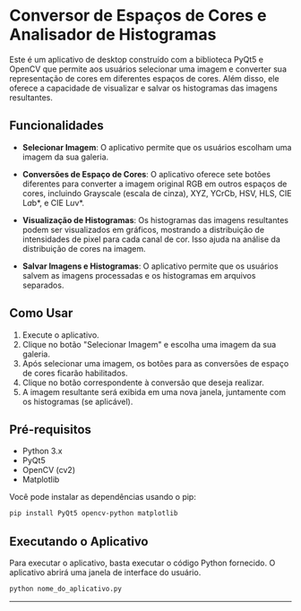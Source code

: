 # Conversor de Espaços de Cores e Analisador de Histogramas

Este é um aplicativo de desktop construído com a biblioteca PyQt5 e OpenCV que permite aos usuários selecionar uma imagem e converter sua representação de cores em diferentes espaços de cores. Além disso, ele oferece a capacidade de visualizar e salvar os histogramas das imagens resultantes.

## Funcionalidades

- **Selecionar Imagem**: O aplicativo permite que os usuários escolham uma imagem da sua galeria.

- **Conversões de Espaço de Cores**: O aplicativo oferece sete botões diferentes para converter a imagem original RGB em outros espaços de cores, incluindo Grayscale (escala de cinza), XYZ, YCrCb, HSV, HLS, CIE L*a*b*, e CIE L*u*v*.

- **Visualização de Histogramas**: Os histogramas das imagens resultantes podem ser visualizados em gráficos, mostrando a distribuição de intensidades de pixel para cada canal de cor. Isso ajuda na análise da distribuição de cores na imagem.

- **Salvar Imagens e Histogramas**: O aplicativo permite que os usuários salvem as imagens processadas e os histogramas em arquivos separados.

## Como Usar

1. Execute o aplicativo.
2. Clique no botão "Selecionar Imagem" e escolha uma imagem da sua galeria.
3. Após selecionar uma imagem, os botões para as conversões de espaço de cores ficarão habilitados.
4. Clique no botão correspondente à conversão que deseja realizar.
5. A imagem resultante será exibida em uma nova janela, juntamente com os histogramas (se aplicável).

## Pré-requisitos

- Python 3.x
- PyQt5
- OpenCV (cv2)
- Matplotlib

Você pode instalar as dependências usando o pip:

```bash
pip install PyQt5 opencv-python matplotlib
```

## Executando o Aplicativo

Para executar o aplicativo, basta executar o código Python fornecido. O aplicativo abrirá uma janela de interface do usuário.

```bash
python nome_do_aplicativo.py
```
---
